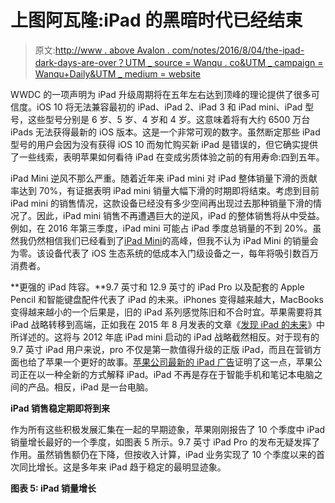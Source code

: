 # 上图阿瓦隆:iPad 的黑暗时代已经结束

> 原文:[http://www . above Avalon . com/notes/2016/8/04/the-ipad-dark-days-are-over？UTM _ source = Wanqu . co&UTM _ campaign = Wanqu+Daily&UTM _ medium = website](http://www.aboveavalon.com/notes/2016/8/04/the-ipads-dark-days-are-over?utm_source=wanqu.co&utm_campaign=Wanqu+Daily&utm_medium=website)

WWDC 的一项声明为 iPad 升级周期将在五年左右达到顶峰的理论提供了很多可信度。iOS 10 将无法兼容最初的 iPad、iPad 2、iPad 3 和 iPad mini、iPad 型号，这些型号分别是 6 岁、5 岁、4 岁和 4 岁。这意味着将有大约 6500 万台 iPads 无法获得最新的 iOS 版本。这是一个非常可观的数字。虽然断定那些 iPad 型号的用户会因为没有获得 iOS 10 而匆忙购买新 iPad 是错误的，但它确实提供了一些线索，表明苹果如何看待 iPad 在变成劣质体验之前的有用寿命:四到五年。

iPad Mini 逆风不那么严重。随着近年来 iPad mini 对 iPad 整体销量下滑的贡献率达到 70%，有证据表明 iPad mini 销量大幅下滑的时期即将结束。考虑到目前 iPad mini 的销售情况，这款设备已经没有多少空间再出现过去那种销量下滑的情况了。因此，iPad mini 销售不再遭遇巨大的逆风，iPad 的整体销售将从中受益。例如，在 2016 年第三季度，iPad mini 可能占 iPad 季度总销量的不到 20%。虽然我仍然相信我们已经看到了[iPad Mini](http://www.aboveavalon.com/notes/2015/11/24/peak-ipad-mini)的高峰，但我不认为 iPad Mini 的销量会为零。该设备代表了 iOS 生态系统的低成本入门级设备之一，每年将吸引数百万消费者。

**更强的 iPad 阵容。**9.7 英寸和 12.9 英寸的 iPad Pro 以及配套的 Apple Pencil 和智能键盘配件代表了 iPad 的未来。iPhones 变得越来越大，MacBooks 变得越来越小的一个后果是，旧的 iPad 系列感觉陈旧和不合时宜。苹果需要将其 iPad 战略转移到高端，正如我在 2015 年 8 月发表的文章《[发现 iPad 的未来](http://www.aboveavalon.com/notes/2015/8/3/finding-ipads-future)》中所详述的。这将与 2012 年底 iPad mini 启动的 iPad 战略截然相反。对于现有的 9.7 英寸 iPad 用户来说，pro 不仅是第一款值得升级的正版 iPad，而且在营销方面也给了苹果一个更好的故事。[苹果公司最新的 iPad 广告](https://www.youtube.com/watch?v=1zPYW6Ipgok)证明了这一点，苹果公司正在以一种全新的方式解释 iPad。iPad 不再是存在于智能手机和笔记本电脑之间的产品。相反，iPad 是一台电脑。

**iPad 销售稳定期即将到来**

作为所有这些积极发展汇集在一起的早期迹象，苹果刚刚报告了 10 个季度中 iPad 销量增长最好的一个季度，如图表 5 所示。9.7 英寸 iPad Pro 的发布无疑发挥了作用。虽然销售额仍在下降，但按收入计算，iPad 业务实现了 10 个季度以来的首次同比增长。这是多年来 iPad 趋于稳定的最明显迹象。

**图表 5: iPad 销量增长**